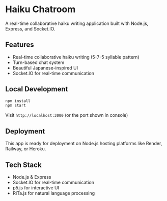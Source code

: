 # Haiku Chatroom

A real-time collaborative haiku writing application built with Node.js, Express, and Socket.IO.

## Features
- Real-time collaborative haiku writing (5-7-5 syllable pattern)
- Turn-based chat system
- Beautiful Japanese-inspired UI
- Socket.IO for real-time communication

## Local Development
```bash
npm install
npm start
```
Visit `http://localhost:3000` (or the port shown in console)

## Deployment
This app is ready for deployment on Node.js hosting platforms like Render, Railway, or Heroku.

## Tech Stack
- Node.js & Express
- Socket.IO for real-time communication  
- p5.js for interactive UI
- RiTa.js for natural language processing 